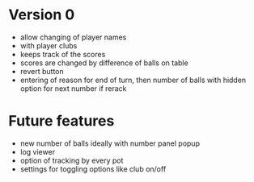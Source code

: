 # Version 0
- allow changing of player names
- with player clubs
- keeps track of the scores
- scores are changed by difference of balls on table
- revert button
- entering of reason for end of turn, then number of balls with hidden option for next number if rerack

# Future features
- new number of balls ideally with number panel popup
- log viewer
- option of tracking by every pot
- settings for toggling options like club on/off